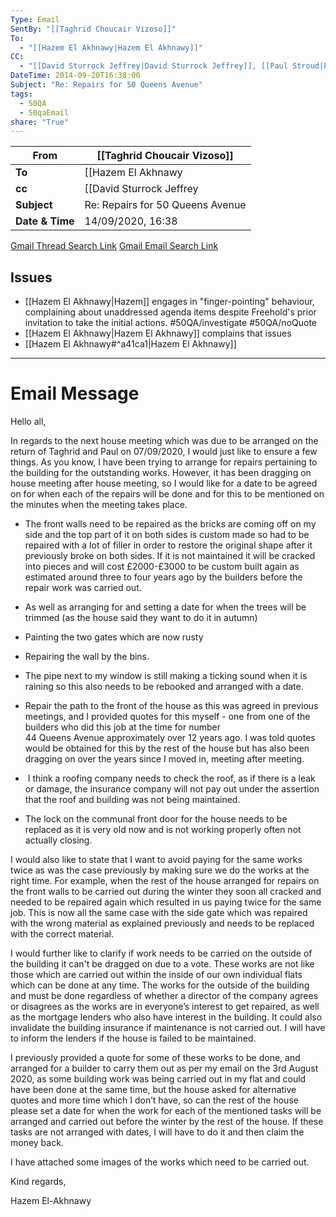 ```yaml
---
Type: Email
SentBy: "[[Taghrid Choucair Vizoso]]"
To:
  - "[[Hazem El Akhnawy|Hazem El Akhnawy]]"
CC:
  - "[[David Sturrock Jeffrey|David Sturrock Jeffrey]], [[Paul Stroud|Paul Stroud]], [[Hattie Hughes|Hattie Hughes]], [[Martin Hughes|Martin Hughes]], [[Adrienne Jeffrey|Adrienne Jeffrey]]"
DateTime: 2014-09-20T16:38:00
Subject: "Re: Repairs for 50 Queens Avenue"
tags:
  - 50QA
  - 50qaEmail
share: "True"
---
```

| From | [[Taghrid Choucair Vizoso]] |
| ---- | ---- |
| **To** | [[Hazem El Akhnawy|Hazem El Akhnawy]] |
| **cc** | [[David Sturrock Jeffrey|David Sturrock Jeffrey]]<br> [[Paul Stroud|Paul Stroud]]<br> [[Hattie Hughes|Hattie Hughes]]<br> [[Martin Hughes|Martin Hughes]]<br> [[Adrienne Jeffrey|Adrienne Jeffrey]]|
| **Subject** | Re: Repairs for 50 Queens Avenue |
| **Date & Time** |14/09/2020, 16:38|
[Gmail Thread Search Link](https://mail.google.com/mail/u/0/#search/subject%3A(Re%3A%20Repairs%20for%2050%20Queens%20Avenue)%20after%3A2020%2F08%2F13%20before%3A2020%2F10%2F14)
[Gmail Email Search Link](https://mail.google.com/mail/u/0/#search/subject%3A(Re%3A%20Repairs%20for%2050%20Queens%20Avenue)%20after%3A2020%2F08%2F13%20before%3A2020%2F10%2F14)


## Issues
- [[Hazem El Akhnawy|Hazem]]  engages in "finger-pointing" behaviour, complaining about unaddressed agenda items despite Freehold's prior invitation to take the initial actions. #50QA/investigate #50QA/noQuote   
- [[Hazem El Akhnawy|Hazem El Akhnawy]] complains that issues
- [[Hazem El Akhnawy#^a41ca1|Hazem El Akhnawy]]
---
# Email Message

 Hello all, 
 
 In regards to the next house meeting which was due to be arranged on the return of Taghrid and Paul on 07/09/2020, I would just like to ensure a few things. As you know, I have been trying to arrange for repairs pertaining to the building for the outstanding works. However, it has been dragging on house meeting after house meeting, so I would like for a date to be agreed on for when each of the repairs will be done and for this to be mentioned on the minutes when the meeting takes place. 

 - The front walls need to be repaired as the bricks are coming off on my side and the top part of it on both sides is custom made so had to be repaired with a lot of filler in order to restore the original shape after it previously broke on both sides. If it is not maintained it will be cracked into pieces and will cost £2000-£3000 to be custom built again as estimated around three to four years ago by the builders before the repair work was carried out. 
 
 - As well as arranging for and setting a date for when the trees will be trimmed (as the house said they want to do it in autumn) 
 
 - Painting the two gates which are now rusty   
  
 - Repairing the wall by the bins. 
 
 - The pipe next to my window is still making a ticking sound when it is raining so this also needs to be rebooked and arranged with a date. 
 
 - Repair the path to the front of the house as this was agreed in previous meetings, and I provided quotes for this myself - one from one of the builders who did this job at the time for number 44 Queens Avenue approximately over 12 years ago. I was told quotes would be obtained for this by the rest of the house but has also been dragging on over the years since I moved in, meeting after meeting. 
 
 -  I think a roofing company needs to check the roof, as if there is a leak or damage, the insurance company will not pay out under the assertion that the roof and building was not being maintained. 
 
 - The lock on the communal front door for the house needs to be replaced as it is very old now and is not working properly often not actually closing.
 
 I would also like to state that I want to avoid paying for the same works twice as was the case previously by making sure we do the works at the right time. For example, when the rest of the house arranged for repairs on the front walls to be carried out during the winter they soon all cracked and needed to be repaired again which resulted in us paying twice for the same job. This is now all the same case with the side gate which was repaired with the wrong material as explained previously and needs to be replaced with the correct material. 
 
 I would further like to clarify if work needs to be carried on the outside of the building it can't be dragged on due to a vote. These works are not like those which are carried out within the inside of our own individual flats which can be done at any time. The works for the outside of the building and must be done regardless of whether a director of the company agrees or disagrees as the works are in everyone’s interest to get repaired, as well as the mortgage lenders who also have interest in the building. It could also invalidate the building insurance if maintenance is not carried out. I will have to inform the lenders if the house is failed to be maintained. 
 
 I previously provided a quote for some of these works to be done, and arranged for a builder to carry them out as per my email on the 3rd August 2020, as some building work was being carried out in my flat and could have been done at the same time, but the house asked for alternative quotes and more time which I don’t have, so can the rest of the house please set a date for when the work for each of the mentioned tasks will be arranged and carried out before the winter by the rest of the house. If these tasks are not arranged with dates, I will have to do it and then claim the money back. 
 
   
 
 I have attached some images of the works which need to be carried out.
 
 Kind regards, 
 
   
 
 Hazem El-Akhnawy
 
